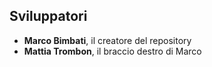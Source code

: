 ## Sviluppatori

- **Marco Bimbati**, il creatore del repository
- **Mattia Trombon**, il braccio destro di Marco
